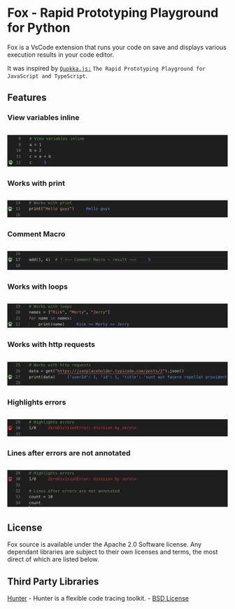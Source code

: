 # Fox - Rapid Prototyping Playground for Python

Fox is a VsCode extension that runs your code on save and displays various execution results in your code editor.

It was inspired by [`Quokka.js:`](https://quokkajs.com/) `The Rapid Prototyping Playground for JavaScript and TypeScript`.

## Features
### View variables inline
![Example-1](images/Example-1.png)
---
### Works with print
![Example-2](images/Example-2.png)
---
### Comment Macro
![Example-3](images/Example-3.png)
---
### Works with loops
![Example-4](images/Example-4.png)
---
### Works with http requests
![Example-5](images/Example-5.png)
---
### Highlights errors
![Example-6](images/Example-6.png)
---
### Lines after errors are not annotated
![Example-7](images/Example-7.png)
---
## License

Fox source is available under the Apache 2.0 Software license.
Any dependant libraries are subject to their own licenses and
terms, the most direct of which are listed below.

## Third Party Libraries

[Hunter](https://github.com/ionelmc/python-hunter) - Hunter is a flexible code tracing toolkit. - [BSD License](https://github.com/ionelmc/python-hunter/blob/master/LICENSE)
